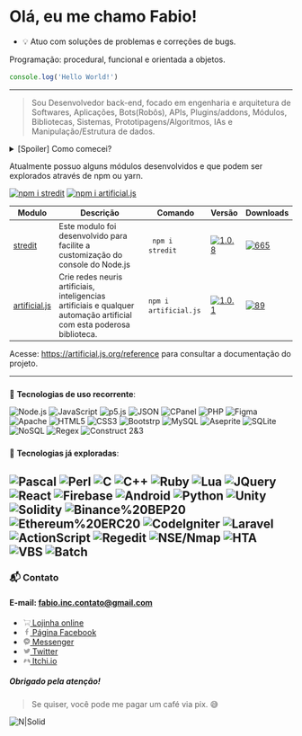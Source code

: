 




# Olá, eu me chamo Fabio! 

- :bulb: Atuo com soluções de problemas e correções de bugs.


Programação: procedural, funcional e orientada a objetos.

```js
console.log('Hello World!')
```
---
> Sou Desenvolvedor back-end, focado em engenharia e arquitetura de Softwares, Aplicações, Bots(Robôs), APIs, Plugins/addons, Módulos, Bibliotecas, Sistemas, Prototipagens/Algoritmos, IAs e Manipulação/Estrutura de dados.


<details>
  <summary>[Spoiler] Como comecei?</summary>
 
 ---

Estou desde 2012 estudando por conta própria e sempre buscando cada vez mais conhecimento, buscando ao máximo novas experiencias, projetos, desafios, novidades e me descobrir cada vez mais.

 Comecei na área através de um computador bem atiguinho sem internet, onde só tinha joguinhos e o mspaint, então sempre busquei algo novo para fazer.... e foi ai que minha paixão começou, quando encontrei a system32 e as variações de extensões como *cmd, bat, vbs* e até mesmo *ini*.

 Com o tempo, fui tentando entender como estes arquivos se comportavam e para que servia, mas para isso eu tinha de ficar indo na lan house para pesquisar, desde então comecei a tentar montar meus próprios "programinhas" com base no que eu aprendia.

 Fiquei por um bom tempo criando interfaces em hta com a back-end em *vbs* até descobrir que existia *vb, pascal e c#*, e a partir dai, comecei a brincar com desenvolvimento de software, fazendo alguns forms para contabilizar o consumo de água do condomínio onde morei, por exemplo.

Hoje em dia me impressiono com o tanto que a tecnologia veio crescendo e tomando esta proporção enorme como, por exemplo, a área de data science.

> E foi assim que comecei a me tornar o que sou hoje.

**Obrigado pela atenção.**

 ---
</details>

Atualmente possuo alguns módulos desenvolvidos e que podem ser explorados através de npm ou yarn.

[![npm i stredit](https://nodei.co/npm/stredit.png)](https://www.npmjs.com/package/stredit)
[![npm i artificial.js](https://nodei.co/npm/stredit.png)](https://www.npmjs.com/package/artificial.js)

Modulo|Descrição|Comando|Versão|Downloads
-|-|-|-|--
[stredit](https://www.npmjs.com/package/stredit)|Este modulo foi desenvolvido para facilite a customização do console do Node.js|` npm i stredit`|[![1.0.8](https://img.shields.io/npm/v/stredit.svg)](https://www.npmjs.com/package/stredit)|[![665](https://img.shields.io/npm/dt/stredit.svg)](https://www.npmjs.com/package/stredit)
[artificial.js](https://www.npmjs.com/package/artificial.js)|Crie redes neuris artificiais, inteligencias artificiais e qualquer automação artificial com esta poderosa biblioteca. |`npm i artificial.js`|[![1.0.1](https://img.shields.io/npm/v/artificial.js.svg)](https://www.npmjs.com/package/artificial.js) | [![89](https://img.shields.io/npm/dt/artificial.js.svg)](https://www.npmjs.com/package/artificial.js)
 




Acesse: https://artificial.js.org/reference para consultar a documentação do projeto.


---

###
:electric_plug: **Tecnologias de uso recorrente**:

![Node.js](https://img.shields.io/badge/-Node.js-031c03?style=for-the-badge&logo=Node.js) 
![JavaScript](https://img.shields.io/badge/-JavaScript-9e7e15?style=for-the-badge&logo=javascript) 
![p5.js](https://img.shields.io/badge/-P5.js-ed225d?style=for-the-badge&logo=p5.js) 
![JSON](https://img.shields.io/badge/-JSON-838383?style=for-the-badge&logo=json) 
![CPanel](https://img.shields.io/badge/-CPanel-FF6C2C?style=for-the-badge&logo=cpanel&logoColor=white) 
![PHP](https://img.shields.io/badge/-PHP-1a165f?style=for-the-badge&logo=php) 
![Figma](https://img.shields.io/badge/-Figma-F24E1E?style=for-the-badge&logo=figma&logoColor=white)
![Apache](https://img.shields.io/badge/-Apache-D22128?style=for-the-badge&logo=apache) 
![HTML5](https://img.shields.io/badge/-HTML5-E34F26?style=for-the-badge&logo=html5&logoColor=white) 
![CSS3](https://img.shields.io/badge/-CSS3-1572B6?style=for-the-badge&logo=css3) 
![Bootstrp](https://img.shields.io/badge/-Bootstrap-7952B3?style=for-the-badge&logo=bootstrap&logoColor=white) 
![MySQL](https://img.shields.io/badge/-MySQL-295f87?style=for-the-badge&logo=mysql&logoColor=white) 
![Aseprite](https://img.shields.io/badge/-Aseprite-7D929E?style=for-the-badge&logo=aseprite&logoColor=white) 
![SQLite](https://img.shields.io/badge/-SQLite-003B57?style=for-the-badge&logo=sqlite) 
![NoSQL](https://img.shields.io/badge/-NoSQL-383838?style=for-the-badge) 
![Regex](https://img.shields.io/badge/-Regex-383838?style=for-the-badge) 
![Construct 2&3](https://img.shields.io/badge/-Construct%202&3-383838?style=for-the-badge) 

###
:electric_plug: **Tecnologias já exploradas**:

![Pascal](https://img.shields.io/badge/-Pascal-8c7a38?style=for-the-badge&logo=delphi) 
![Perl](https://img.shields.io/badge/-Perl-545a8c?style=for-the-badge&logo=perl) 
![C](https://img.shields.io/badge/-C-A8B9CC?style=for-the-badge&logo=c&logoColor=white) 
![C++](https://img.shields.io/badge/-C%2B%2B-00599C?style=for-the-badge&logo=c%2B%2B) 
![Ruby](https://img.shields.io/badge/-Ruby-CC342D?style=for-the-badge&logo=ruby) 
![Lua](https://img.shields.io/badge/-Lua-2C2D72?style=for-the-badge&logo=lua) 
![JQuery](https://img.shields.io/badge/-JQuery-0769AD?style=for-the-badge&logo=jquery) 
![React](https://img.shields.io/badge/-React-07a8d5?style=for-the-badge&logo=react&logoColor=white) 
![Firebase](https://img.shields.io/badge/-Firebase-b36800?style=for-the-badge&logo=firebase) 
![Android](https://img.shields.io/badge/-Android%20Studio-3DDC84?style=for-the-badge&logo=android&logoColor=white) 
![Python](https://img.shields.io/badge/-Python-3776AB?style=for-the-badge&logo=python&logoColor=white) 
![Unity](https://img.shields.io/badge/-Unity-black?style=for-the-badge&logo=unity) 
![Solidity](https://img.shields.io/badge/-Solidity-363636?style=for-the-badge&logo=solidity)
![Binance%20BEP20](https://img.shields.io/badge/-Binance%20BEP20-EAB300?style=for-the-badge&logo=binance&logoColor=white)
![Ethereum%20ERC20](https://img.shields.io/badge/-Ethereum%20ERC20-3C3C3D?style=for-the-badge&logo=ethereum)
![CodeIgniter](https://img.shields.io/badge/-CodeIgniter-EF4223?style=for-the-badge&logo=codeigniter&logoColor=white)
![Laravel](https://img.shields.io/badge/-Laravelr-FF2D20?style=for-the-badge&logo=laravel&logoColor=white)
![ActionScript](https://img.shields.io/badge/-ActionScript-383838?style=for-the-badge) 
![Regedit](https://img.shields.io/badge/-Regedit-383838?style=for-the-badge) 
![NSE/Nmap](https://img.shields.io/badge/-NSE/Nmap-383838?style=for-the-badge) 
![HTA](https://img.shields.io/badge/-HTA-383838?style=for-the-badge) 
![VBS](https://img.shields.io/badge/-VBS-383838?style=for-the-badge) 
![Batch](https://img.shields.io/badge/-Batch-383838?style=for-the-badge) 
---

### :mailbox_with_mail: Contato
#### E-mail: fabio.inc.contato@gmail.com

- [![N|Solid](img/card.png) Lojinha online](https://www.facebook.com/Algoritmian/shop/)
- [![N|Solid](img/facebook.png) Página Facebook](https://www.facebook.com/Algoritmian)
- [![N|Solid](img/messenger.png)  Messenger](https://www.facebook.com/messages/t/FabioSmuu)
- [![N|Solid](img/twitter.png)  Twitter](http://twitter.com/fabiosmuu)
- [![N|Solid](img/itch.io.png)  Itchi.io](https://deehleh.itch.io)


##### Obrigado pela atenção!
> Se quiser, você pode me pagar um café via pix. :sweat_smile:

![N|Solid](https://cdn.discordapp.com/attachments/1035935582762844223/1056890831786758144/BnFOguxwIapRqySqyOJ9fLpqP7EIgvJ1fWlWE8KKGRR2kbqyO6KBZJ7WJORGVWrc4Y59aaBKQEVzGkJAErauagoToYySrg5gBA4HJL8KYaCeVdizcRMcfJQxELsm9toKVaC9cQa2Y62oR9C7Fubm8LAnxDbk62fQ6x5uD1cpeu8V6dgjldCv8DmWlIa2sdLUAAAAAASUVORK5CYII.png)
